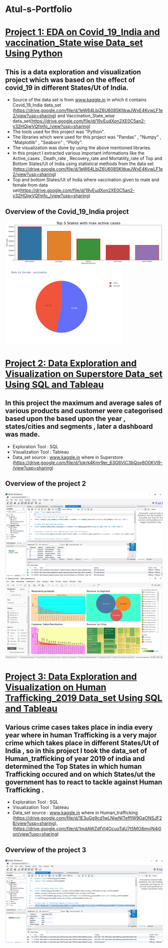 # Atul-s-Portfolio

# [Project 1: EDA on Covid_19_India and vaccination_State wise  Data_set Using Python](https://drive.google.com/file/d/19-Lutkyw9xfseqmCT04kzhlMy1Ss9_SQ/view?usp=sharing)
## This is a data exploration and visualization project which  was based on the effect of covid_19 in different States/Ut of India.
* Source of the data set is  from www.kaggle.in in which it contains Covid_19_India data_set (https://drive.google.com/file/d/1eW64LbiZ6U6085KItkwJWxE4KvwLF1e2/view?usp=sharing) and Vaccination_State_wise data_set(https://drive.google.com/file/d/19vEudXon2XE0C5an2-y32HQjwVQfmfo_/view?usp=sharing)
* The tools used for this project was "Python". 
* The libraries which were used for this project was "Pandas" , "Numpy" , "Matplotlib" , "Seaborn" , "Plotly".
* The visualization was done by using the above mentioned libraries.
* In this project I extracted various important informations like the Active_cases , Death_rate , Recovery_rate and Mortatilty_rate of Top and Bottom States/Ut of India using statistical methods from the data set (https://drive.google.com/file/d/1eW64LbiZ6U6085KItkwJWxE4KvwLF1e2/view?usp=sharing) 
*  Top and bottom States/Ut of India where vaccination given to male and female from data set(https://drive.google.com/file/d/19vEudXon2XE0C5an2-y32HQjwVQfmfo_/view?usp=sharing)  
## Overview of the Covid_19_India project 
![Top Active_cases States/Ut](https://github.com/123githubatul/Atul-s-Portfolio/blob/main/covid_19%20project%20using%20python12259.png)
![](https://github.com/123githubatul/Atul-s-Portfolio/blob/main/covid_19%20project%20using%20python15382.png)


# [Project 2: Data Exploration and Visualization  on Superstore Data_set Using SQL and Tableau](https://drive.google.com/file/d/1gcqa2ZPuw-il0uiChAmDMlhaQIEox-Hl/view?usp=sharing)

## In this project the maximum and average sales of various products and customer were categorised based upon the based upon the year , states/cities and segments , later a dashboard was made. 
* Exploration Tool : SQL
* Visualization Tool : Tableau
* Data_set source : www.kaggle.in where in Superstore (https://drive.google.com/file/d/1okrk4Kmr9er_63G6ViC3bQoy6O0KVl9-/view?usp=sharing)
## Overview of the project 2
![](https://github.com/123githubatul/Atul-s-Portfolio/blob/main/sales_sql.png)
![](https://github.com/123githubatul/Atul-s-Portfolio/blob/main/sales_dashboard.png)


# [Project 3: Data Exploration and Visualization  on Human Trafficking_2019  Data_set Using SQL and Tableau](https://drive.google.com/file/d/1b2ytdkToFJAvve54rX09mlN9TCsXvmyW/view?usp=sharing)
## Various crime cases takes place in india every year where in human Trafficking is a very major crime which takes place in different States/Ut of India , so in this project I took the data_set of Human_trafficking of year 2019 of india and determined the Top States in which human Trafficking occured and on which States/ut the government has to react to tackle against Human Trafficking . 
* Exploration Tool : SQL
* Visualization Tool : Tableau
* Data_set source : www.kaggle.in where in Human_trafficking (https://drive.google.com/file/d/1E3uGg9cd1wLNjwNITeffIW9GaONSJF2B/view?usp=sharing), (https://drive.google.com/file/d/1mdAWZdfVI4OcuoTdU7t5MO8myjN4i0on/view?usp=sharing)
## Overview of the project 3 
![](https://github.com/123githubatul/Atul-s-Portfolio/blob/main/crime.png)
![]()
